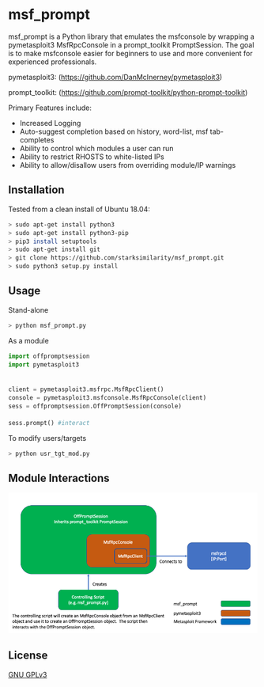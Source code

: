 # msf_prompt

msf_prompt is a Python library that emulates the msfconsole by wrapping a pymetasploit3 MsfRpcConsole in a prompt_toolkit PromptSession.  The goal is to make msfconsole easier for beginners to use and more convenient for experienced professionals. 

pymetasploit3: (https://github.com/DanMcInerney/pymetasploit3)

prompt_toolkit: (https://github.com/prompt-toolkit/python-prompt-toolkit)


Primary Features include:
- Increased Logging
- Auto-suggest completion based on history, word-list, msf tab-completes
- Ability to control which modules a user can run
- Ability to restrict RHOSTS to white-listed IPs
- Ability to allow/disallow users from overriding module/IP warnings

## Installation

Tested from a clean install of Ubuntu 18.04:
```bash
> sudo apt-get install python3
> sudo apt-get install python3-pip
> pip3 install setuptools
> sudo apt-get install git
> git clone https://github.com/starksimilarity/msf_prompt.git
> sudo python3 setup.py install
```

## Usage

Stand-alone
```bash
> python msf_prompt.py
```

As a module
```python
import offpromptsession 
import pymetasploit3


client = pymetasploit3.msfrpc.MsfRpcClient()
console = pymetasploit3.msfconsole.MsfRpcConsole(client)
sess = offpromptsession.OffPromptSession(console)

sess.prompt() #interact
```

To modify users/targets
```bash
> python usr_tgt_mod.py
```


## Module Interactions
![Module Interations](msf_prompt_flow.png)

## License
[GNU GPLv3](https://www.gnu.org/licenses/gpl-3.0.en.html)
